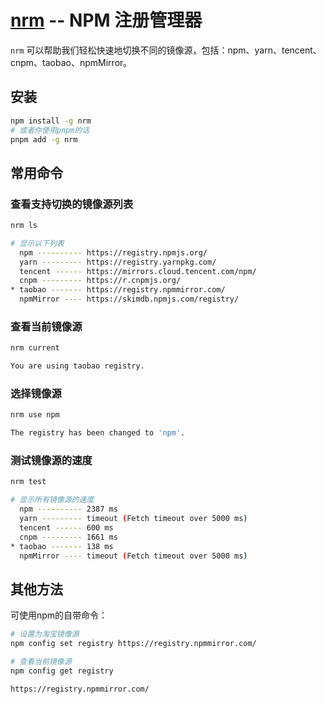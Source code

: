 # [nrm](https://github.com/Pana/nrm) -- NPM 注册管理器

`nrm` 可以帮助我们轻松快速地切换不同的镜像源，包括：npm、yarn、tencent、cnpm、taobao、npmMirror。

## 安装
``` sh
npm install -g nrm
# 或者你使用pnpm的话
pnpm add -g nrm
```

## 常用命令

### 查看支持切换的镜像源列表
```sh
nrm ls

# 显示以下列表
  npm ---------- https://registry.npmjs.org/
  yarn --------- https://registry.yarnpkg.com/
  tencent ------ https://mirrors.cloud.tencent.com/npm/
  cnpm --------- https://r.cnpmjs.org/
* taobao ------- https://registry.npmmirror.com/
  npmMirror ---- https://skimdb.npmjs.com/registry/
```

### 查看当前镜像源
```sh
nrm current

You are using taobao registry.
```

### 选择镜像源
```sh
nrm use npm

The registry has been changed to 'npm'.
```

### 测试镜像源的速度
```sh
nrm test

# 显示所有镜像源的速度
  npm ---------- 2387 ms
  yarn --------- timeout (Fetch timeout over 5000 ms)
  tencent ------ 600 ms
  cnpm --------- 1661 ms
* taobao ------- 138 ms
  npmMirror ---- timeout (Fetch timeout over 5000 ms)
```

## 其他方法
可使用npm的自带命令：

```sh
# 设置为淘宝镜像源
npm config set registry https://registry.npmmirror.com/
```

```sh
# 查看当前镜像源
npm config get registry

https://registry.npmmirror.com/
```
